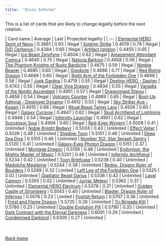 ```yaml
---
title:  "Disco Inferno"
---
```


This is a list of cards that are likely to change legality before the next rotation.

| Card name | Average | Last | Projected legality |
| :-- |
[Elemental HERO Spirit of Neos](https://db.ygoprodeck.com/card/?search=Elemental%20HERO%20Spirit%20of%20Neos) | 0.3881 | 0.93 | Illegal |
[Solemn Strike](https://db.ygoprodeck.com/card/?search=Solemn%20Strike) | 0.4019 | 0.78 | Illegal |
[D/D Cerberus](https://db.ygoprodeck.com/card/?search=D/D%20Cerberus) | 0.4384 | 0.65 | Illegal |
[Artifact Ignition](https://db.ygoprodeck.com/card/?search=Artifact%20Ignition) | 0.4455 | 0.65 | Illegal |
[Ice Beast Zerofyne](https://db.ygoprodeck.com/card/?search=Ice%20Beast%20Zerofyne) | 0.4504 | 0.62 | Illegal |
[Amazement Attendant Comica](https://db.ygoprodeck.com/card/?search=Amazement%20Attendant%20Comica) | 0.4640 | 0.75 | Illegal |
[Naturia Barkion](https://db.ygoprodeck.com/card/?search=Naturia%20Barkion) | 0.4658 | 0.56 | Illegal |
[The Phantom Knights of Rusty Bardiche](https://db.ygoprodeck.com/card/?search=The%20Phantom%20Knights%20of%20Rusty%20Bardiche) | 0.4675 | 0.59 | Illegal |
[Nimble Beaver](https://db.ygoprodeck.com/card/?search=Nimble%20Beaver) | 0.4685 | 0.60 | Illegal |
[Gigobyte](https://db.ygoprodeck.com/card/?search=Gigobyte) | 0.4686 | 0.71 | Illegal |
[Red Rising Dragon](https://db.ygoprodeck.com/card/?search=Red%20Rising%20Dragon) | 0.4689 | 0.60 | Illegal |
[Right Arm of the Forbidden One](https://db.ygoprodeck.com/card/?search=Right%20Arm%20of%20the%20Forbidden%20One) | 0.4698 | 0.58 | Illegal |
[Junk Gardna](https://db.ygoprodeck.com/card/?search=Junk%20Gardna) | 0.4719 | 0.55 | Illegal |
[Destiny HERO - Dasher](https://db.ygoprodeck.com/card/?search=Destiny%20HERO%20-%20Dasher) | 0.4743 | 0.55 | Illegal |
[Clear Vice Dragon](https://db.ygoprodeck.com/card/?search=Clear%20Vice%20Dragon) | 0.4834 | 0.55 | Illegal |
[Vanadis of the Nordic Ascendant](https://db.ygoprodeck.com/card/?search=Vanadis%20of%20the%20Nordic%20Ascendant) | 0.4851 | 0.57 | Illegal |
[Dragonmaid Sheou](https://db.ygoprodeck.com/card/?search=Dragonmaid%20Sheou) | 0.4856 | 0.54 | Illegal |
[Volcanic Counter](https://db.ygoprodeck.com/card/?search=Volcanic%20Counter) | 0.4889 | 0.65 | Illegal |
[Boot-Up Admiral - Destroyer Dynamo](https://db.ygoprodeck.com/card/?search=Boot-Up%20Admiral%20-%20Destroyer%20Dynamo) | 0.4912 | 0.53 | Illegal |
[Sky Striker Ace - Kagari](https://db.ygoprodeck.com/card/?search=Sky%20Striker%20Ace%20-%20Kagari) | 0.4915 | 0.68 | Illegal |
[Ritual Beast Tamer Lara](https://db.ygoprodeck.com/card/?search=Ritual%20Beast%20Tamer%20Lara) | 0.4926 | 0.60 | Illegal |
[Galaxy Cyclone](https://db.ygoprodeck.com/card/?search=Galaxy%20Cyclone) | 0.4947 | 0.62 | Illegal |
[Skull Archfiend of Lightning](https://db.ygoprodeck.com/card/?search=Skull%20Archfiend%20of%20Lightning) | 0.4948 | 0.54 | Illegal |
[Infernity Launcher](https://db.ygoprodeck.com/card/?search=Infernity%20Launcher) | 0.4951 | 0.62 | Illegal |
[Successor Soul](https://db.ygoprodeck.com/card/?search=Successor%20Soul) | 0.4994 | 0.60 | Illegal |
[Red-Eyes Wyvern](https://db.ygoprodeck.com/card/?search=Red-Eyes%20Wyvern) | 0.5008 | 0.41 | Unlimited |
[Noble Knight Bedwyr](https://db.ygoprodeck.com/card/?search=Noble%20Knight%20Bedwyr) | 0.5024 | 0.43 | Unlimited |
[Effect Veiler](https://db.ygoprodeck.com/card/?search=Effect%20Veiler) | 0.5026 | 0.48 | Unlimited |
[Shadow Toon](https://db.ygoprodeck.com/card/?search=Shadow%20Toon) | 0.5101 | 0.46 | Unlimited |
[Deep Sea Diva](https://db.ygoprodeck.com/card/?search=Deep%20Sea%20Diva) | 0.5105 | 0.46 | Unlimited |
[Number 102: Star Seraph Sentry](https://db.ygoprodeck.com/card/?search=Number%20102:%20Star%20Seraph%20Sentry) | 0.5120 | 0.41 | Unlimited |
[Galaxy-Eyes Photon Dragon](https://db.ygoprodeck.com/card/?search=Galaxy-Eyes%20Photon%20Dragon) | 0.5151 | 0.37 | Unlimited |
[Montage Dragon](https://db.ygoprodeck.com/card/?search=Montage%20Dragon) | 0.5158 | 0.46 | Unlimited |
[Endymion, the Mighty Master of Magic](https://db.ygoprodeck.com/card/?search=Endymion,%20the%20Mighty%20Master%20of%20Magic) | 0.5201 | 0.46 | Unlimited |
[Infernity Archfiend](https://db.ygoprodeck.com/card/?search=Infernity%20Archfiend) | 0.5234 | 0.42 | Unlimited |
[Toon Briefcase](https://db.ygoprodeck.com/card/?search=Toon%20Briefcase) | 0.5238 | 0.40 | Unlimited |
[Madolche Magileine](https://db.ygoprodeck.com/card/?search=Madolche%20Magileine) | 0.5244 | 0.38 | Unlimited |
[Redox, Dragon Ruler of Boulders](https://db.ygoprodeck.com/card/?search=Redox,%20Dragon%20Ruler%20of%20Boulders) | 0.5289 | 0.32 | Limited |
[Left Leg of the Forbidden One](https://db.ygoprodeck.com/card/?search=Left%20Leg%20of%20the%20Forbidden%20One) | 0.5325 | 0.02 | Unlimited |
[Gladiator Beast Darius](https://db.ygoprodeck.com/card/?search=Gladiator%20Beast%20Darius) | 0.5336 | 0.42 | Unlimited |
[Laval Cannon](https://db.ygoprodeck.com/card/?search=Laval%20Cannon) | 0.5355 | 0.02 | Unlimited |
[Jurrac Meteor](https://db.ygoprodeck.com/card/?search=Jurrac%20Meteor) | 0.5362 | 0.37 | Unlimited |
[Elemental HERO Electrum](https://db.ygoprodeck.com/card/?search=Elemental%20HERO%20Electrum) | 0.5378 | 0.21 | Unlimited |
[Golden Castle of Stromberg](https://db.ygoprodeck.com/card/?search=Golden%20Castle%20of%20Stromberg) | 0.5543 | 0.40 | Unlimited |
[Blaster, Dragon Ruler of Infernos](https://db.ygoprodeck.com/card/?search=Blaster,%20Dragon%20Ruler%20of%20Infernos) | 0.5678 | 0.23 | Limited |
[Foolish Return](https://db.ygoprodeck.com/card/?search=Foolish%20Return) | 0.5707 | 0.36 | Unlimited |
[Frost and Flame Dragon](https://db.ygoprodeck.com/card/?search=Frost%20and%20Flame%20Dragon) | 0.5725 | 0.26 | Unlimited |
[Tri-Brigade Kitt](https://db.ygoprodeck.com/card/?search=Tri-Brigade%20Kitt) | 0.5780 | 0.25 | Unlimited |
[Double Evolution Pill](https://db.ygoprodeck.com/card/?search=Double%20Evolution%20Pill) | 0.5790 | 0.33 | Unlimited |
[Dark Contract with the Eternal Darkness](https://db.ygoprodeck.com/card/?search=Dark%20Contract%20with%20the%20Eternal%20Darkness) | 0.6091 | 0.29 | Unlimited |
[Condemned Darklord](https://db.ygoprodeck.com/card/?search=Condemned%20Darklord) | 0.6305 | 0.27 | Unlimited |

<br>

###### [Back home](index)